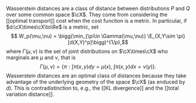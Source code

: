 $$
\newcommand{\cX}{\mathcal{X}}
\newcommand{\Re}{\mathbb{R}}
$$
Wasserstein distances are a class of distance between distributions $P$ and $Q$ over some common space $\cX$. They come from considering the [[optimal transport]] cost when the cost function is a metric. In particular, if $d:\cX\times\cX\to\Re$ is a metric, set 
$$ W_p(\mu,\nu) = \bigg(\min_{\pi\in \Gamma(\mu,\nu)} \E_{X,Y\sim \pi} [d(X,Y)^p]\bigg)^{1/p},$$
where $\Gamma(\mu,\nu)$ is the set of joint distributions on $\cX\times\cX$ who marginals are $\mu$ and $\nu$, that is 
$$\Gamma(\mu,\nu) = \bigg\{\pi: \int \pi(x,y)dy = \mu(x),\;\int \pi(x,y)dx = \nu(y)\bigg\}.$$
Wasserstein distances are an optimal class of distances because they take advantage of the underlying geometry of the space $\cX$ (as enduced by $d$). This is contradistinction to, e.g., the [[KL divergence]] and the [[total variation distance]]. 
